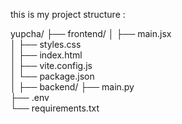 this is my project structure : 



yupcha/
├── frontend/
│   ├── main.jsx               
│   ├── styles.css            
│   ├── index.html            
│   ├── vite.config.js         
│   └── package.json          
│
├── backend/
    ├── main.py               
    ├── .env                  
    └── requirements.txt     
              
